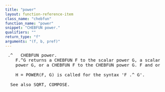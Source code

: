```yaml
---
title: "power"
layout: function-reference-item
class_name: "chebfun"
function_name: "power"
snippet: "CHEBFUN power."
qualifiers: ""
return_type: "f"
arguments: "(f, b, pref)"
---
```


<pre class="help-text"> .^   CHEBFUN power.
    F.^G returns a CHEBFUN F to the scalar power G, a scalar F to the CHEBFUN
    power G, or a CHEBFUN F to the CHEBFUN power G. F and or G may be complex.
 
    H = POWER(F, G) is called for the syntax 'F .^ G'.
 
  See also SQRT, COMPOSE.
</pre>
